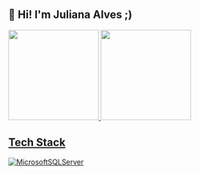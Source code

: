 ## 💜 Hi! I'm Juliana Alves ;)
<div>
<a href="https://github.com/juliana15paak">
<img loading="lazy" height="180em" src="https://github-readme-stats.vercel.app/api/top-langs/?username=juliana15paak&layout=compact&langs_count=7&theme=dracula"/>
<img loading="lazy" height="180em" src="https://github-readme-stats.vercel.app/api?username=juliana15paak&show_icons=true&theme=dracula&include_all_commits=true&count_private=true"/>
</div>

## Tech Stack
![MicrosoftSQLServer](https://img.shields.io/badge/Microsoft%20SQL%20Server-CC2927?style=for-the-badge&logo=microsoft%20sql%20server&logoColor=white)




